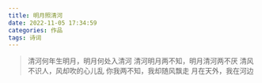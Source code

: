 ```yaml
---
title: 明月照清河
date: 2022-11-05 17:34:59
categories: 作品
tags: 诗词
---
```


> 
> 清河何年生明月，明月何处入清河
> 清河明月两不知，明月清河两不厌
> 清风不识人，风却吹的心儿乱
> 你我两不知，我却随风飘走
> 月在天外，我在河边
> 
